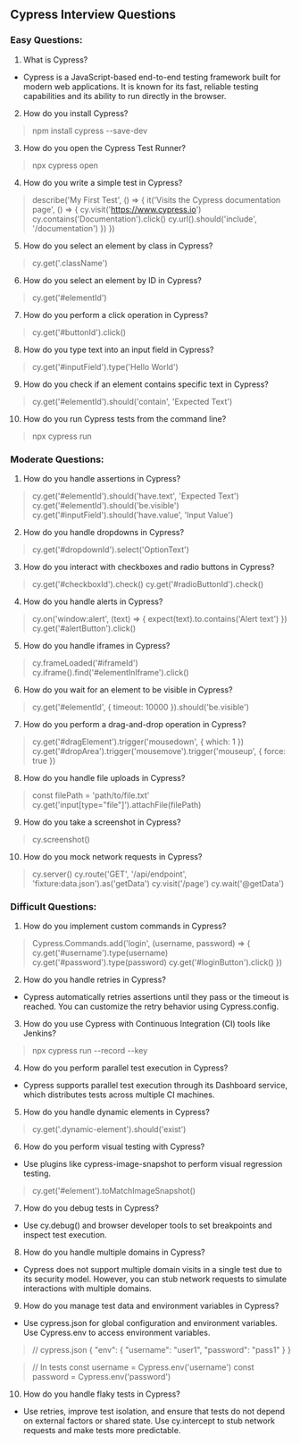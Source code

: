 ## Cypress Interview Questions
### Easy Questions:
1. What is Cypress?

 - Cypress is a JavaScript-based end-to-end testing framework built for modern web applications. It is known for its fast, reliable testing capabilities and its ability to run directly in the browser.

2. How do you install Cypress?

 > npm install cypress --save-dev

3. How do you open the Cypress Test Runner?

 > npx cypress open

4. How do you write a simple test in Cypress?

 > describe('My First Test', () => {
it('Visits the Cypress documentation page', () => {
cy.visit('https://www.cypress.io')
cy.contains('Documentation').click()
cy.url().should('include', '/documentation')
})
})

5. How do you select an element by class in Cypress?

 > cy.get('.className')

6. How do you select an element by ID in Cypress?

 > cy.get('#elementId')

7. How do you perform a click operation in Cypress?

 > cy.get('#buttonId').click()

8. How do you type text into an input field in Cypress?

 > cy.get('#inputField').type('Hello World')

9. How do you check if an element contains specific text in Cypress?

 > cy.get('#elementId').should('contain', 'Expected Text')

10. How do you run Cypress tests from the command line?

 > npx cypress run

### Moderate Questions:
1. How do you handle assertions in Cypress?

 > cy.get('#elementId').should('have.text', 'Expected Text')
cy.get('#elementId').should('be.visible')
cy.get('#inputField').should('have.value', 'Input Value')

2. How do you handle dropdowns in Cypress?

 > cy.get('#dropdownId').select('OptionText')

3. How do you interact with checkboxes and radio buttons in Cypress?

 > cy.get('#checkboxId').check()
cy.get('#radioButtonId').check()

4. How do you handle alerts in Cypress?

 > cy.on('window:alert', (text) => {
expect(text).to.contains('Alert text')
})
cy.get('#alertButton').click()

5. How do you handle iframes in Cypress?

 > cy.frameLoaded('#iframeId')
cy.iframe().find('#elementInIframe').click()

6. How do you wait for an element to be visible in Cypress?

 > cy.get('#elementId', { timeout: 10000 }).should('be.visible')

7. How do you perform a drag-and-drop operation in Cypress?

 > cy.get('#dragElement').trigger('mousedown', { which: 1 })
cy.get('#dropArea').trigger('mousemove').trigger('mouseup', { force: true })

8. How do you handle file uploads in Cypress?

 > const filePath = 'path/to/file.txt'
cy.get('input[type="file"]').attachFile(filePath)

9. How do you take a screenshot in Cypress?

 > cy.screenshot()

10. How do you mock network requests in Cypress?

 > cy.server()
cy.route('GET', '/api/endpoint', 'fixture:data.json').as('getData')
cy.visit('/page')
cy.wait('@getData')

### Difficult Questions:
1. How do you implement custom commands in Cypress?

 > Cypress.Commands.add('login', (username, password) => {
cy.get('#username').type(username)
cy.get('#password').type(password)
cy.get('#loginButton').click()
})

2. How do you handle retries in Cypress?

 - Cypress automatically retries assertions until they pass or the timeout is reached. You can customize the retry behavior using Cypress.config.

3. How do you use Cypress with Continuous Integration (CI) tools like Jenkins?

 > npx cypress run --record --key <record-key>

4. How do you perform parallel test execution in Cypress?

 - Cypress supports parallel test execution through its Dashboard service, which distributes tests across multiple CI machines.

5. How do you handle dynamic elements in Cypress?

 > cy.get('.dynamic-element').should('exist')

6. How do you perform visual testing with Cypress?

 - Use plugins like cypress-image-snapshot to perform visual regression testing.
 > cy.get('#element').toMatchImageSnapshot()

7. How do you debug tests in Cypress?

 - Use cy.debug() and browser developer tools to set breakpoints and inspect test execution.

8. How do you handle multiple domains in Cypress?

 - Cypress does not support multiple domain visits in a single test due to its security model. However, you can stub network requests to simulate interactions with multiple domains.

9. How do you manage test data and environment variables in Cypress?

 - Use cypress.json for global configuration and environment variables. Use Cypress.env to access environment variables.
 > // cypress.json
{
"env": {
"username": "user1",
"password": "pass1"
}
}

 > // In tests
const username = Cypress.env('username')
const password = Cypress.env('password')

10. How do you handle flaky tests in Cypress?

 - Use retries, improve test isolation, and ensure that tests do not depend on external factors or shared state. Use cy.intercept to stub network requests and make tests more predictable.